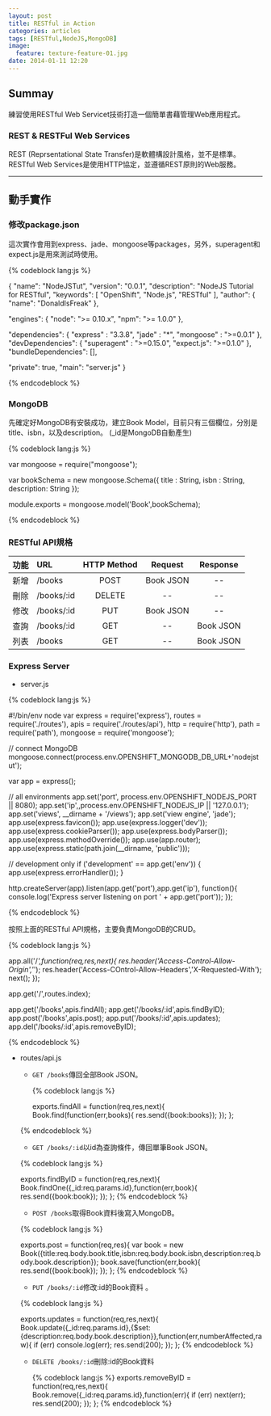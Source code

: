 ```yaml
---
layout: post
title: RESTful in Action
categories: articles
tags: [RESTful,NodeJS,MongoDB]
image:
  feature: texture-feature-01.jpg
date: 2014-01-11 12:20
---
```

## Summay

練習使用RESTful Web Servicet技術打造一個簡單書藉管理Web應用程式。
### REST & RESTFul Web Services
REST (Reprsentational State Transfer)是軟體構設計風格，並不是標準。RESTful Web Services是使用HTTP協定，並遵循REST原則的Web服務。

---

## 動手實作

### 修改package.json

這次實作會用到express、jade、mongoose等packages，另外，superagent和expect.js是用來測試時使用。

{% codeblock lang:js %}

{
  "name": "NodeJSTut",
  "version": "0.0.1",
  "description": "NodeJS Tutorial for RESTful",
  "keywords": [
    "OpenShift",
    "Node.js",
    "RESTful"
  ],
  "author": {
    "name": "DonaldIsFreak"
  },

  "engines": {
    "node": ">= 0.10.x",
    "npm": ">= 1.0.0"
  },

  "dependencies": {
        "express" : "3.3.8",
        "jade" : "*",
        "mongoose" : ">=0.0.1"
  },
  "devDependencies": {
        "superagent" : ">=0.15.0",
        "expect.js": ">=0.1.0"
  },
  "bundleDependencies": [],

  "private": true,
  "main": "server.js"
}

{% endcodeblock %}

### MongoDB
先確定好MongoDB有安裝成功，建立Book Model，目前只有三個欄位，分別是title、isbn，以及description。 (_id是MongoDB自動產生)

{% codeblock lang:js %}

var mongoose = require("mongoose");

var bookSchema = new mongoose.Schema({
        title : String,
        isbn : String,
        description: String
});

module.exports = mongoose.model('Book',bookSchema);

{% endcodeblock %}

### RESTful API規格

功能|     URL   |HTTP Method |Request   | Response
:---|:----------|:----------:|:--------:|:---------:
新增| /books    | POST       | Book JSON| --
刪除| /books/:id| DELETE     | --       | --
修改| /books/:id| PUT        | Book JSON| -- 
查詢| /books/:id| GET        | --       | Book JSON
列表| /books    | GET        | --       | Book JSON

### Express Server

+ server.js

{% codeblock lang:js %}

#!/bin/env node
var express = require('express'),
    routes = require('./routes'),
    apis = require('./routes/api'),
    http = require('http'),
    path = require('path'),
    mongoose = require('mongoose');

// connect MongoDB
mongoose.connect(process.env.OPENSHIFT_MONGODB_DB_URL+'nodejstut');

var app = express();

// all environments
app.set('port', process.env.OPENSHIFT_NODEJS_PORT || 8080);
app.set('ip',,process.env.OPENSHIFT_NODEJS_IP || '127.0.0.1');
app.set('views', __dirname + '/views');
app.set('view engine', 'jade');
app.use(express.favicon());
app.use(express.logger('dev'));
app.use(express.cookieParser());
app.use(express.bodyParser());
app.use(express.methodOverride());
app.use(app.router);
app.use(express.static(path.join(__dirname, 'public')));

// development only
if ('development' == app.get('env')) {
  app.use(express.errorHandler());
 }

http.createServer(app).listen(app.get('port'),app.get('ip'), function(){
  console.log('Express server listening on port ' + app.get('port'));
});

{% endcodeblock %}

按照上面的RESTful API規格，主要負責MongoDB的CRUD。

{% codeblock lang:js %}

app.all('/*',function(req,res,next){
    res.header('Access-Control-Allow-Origin','*');
    res.header('Access-COntrol-Allow-Headers','X-Requested-With');
    next();
});

app.get('/',routes.index);

app.get('/books',apis.findAll);
app.get('/books/:id',apis.findByID);
app.post('/books',apis.post);
app.put('/books/:id',apis.updates);
app.del('/books/:id',apis.removeByID);

{% endcodeblock %}

+ routes/api.js

  - ```GET /books```傳回全部Book JSON。

	{% codeblock lang:js %}

	exports.findAll = function(req,res,next){
	        Book.find(function(err,books){
	                res.send({book:books});
	        });
	};

  {% endcodeblock %}
	
  - ```GET /books/:id```以id為查詢條件，傳回單筆Book JSON。
    
  {% codeblock lang:js %}

	exports.findByID = function(req,res,next){
	        Book.findOne({_id:req.params.id},function(err,book){
	                res.send({book:book});
	        });
	};
  {% endcodeblock %}

  - ```POST /books```取得Book資料後寫入MongoDB。
    
  {% codeblock lang:js %}
    
	exports.post = function(req,res){
	        var book = new Book({title:req.body.book.title,isbn:req.body.book.isbn,description:req.body.book.description});
	        book.save(function(err,book){
	                res.send({book:book});
	        });
	};
  {% endcodeblock %}

  - ```PUT /books/:id```修改:id的Book資料 。
    
  {% codeblock lang:js %}
    
	exports.updates = function(req,res,next){
	        Book.update({_id:req.params.id},{$set:{description:req.body.book.description}},function(err,numberAffected,raw){
	                if (err)
	                        console.log(err);
	                res.send(200);
	        });
	};
  {% endcodeblock %}

  - ```DELETE /books/:id```刪除:id的Book資料

	{% codeblock lang:js %}
	exports.removeByID = function(req,res,next){
	        Book.remove({_id:req.params.id},function(err){
	                if (err)
	                        next(err);
	        res.send(200);
	        });
	};
	{% endcodeblock %}